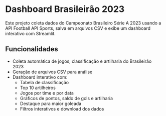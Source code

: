 
# Dashboard Brasileirão 2023

Este projeto coleta dados do Campeonato Brasileiro Série A 2023 usando a API Football API Sports, salva em arquivos CSV e exibe um dashboard interativo com Streamlit.

## Funcionalidades

- Coleta automática de jogos, classificação e artilharia do Brasileirão 2023
- Geração de arquivos CSV para análise
- Dashboard interativo com:
  - Tabela de classificação
  - Top 10 artilheiros
  - Jogos por time e por data
  - Gráficos de pontos, saldo de gols e artilharia
  - Destaque para maior goleada
  - Filtros interativos e download dos dados




